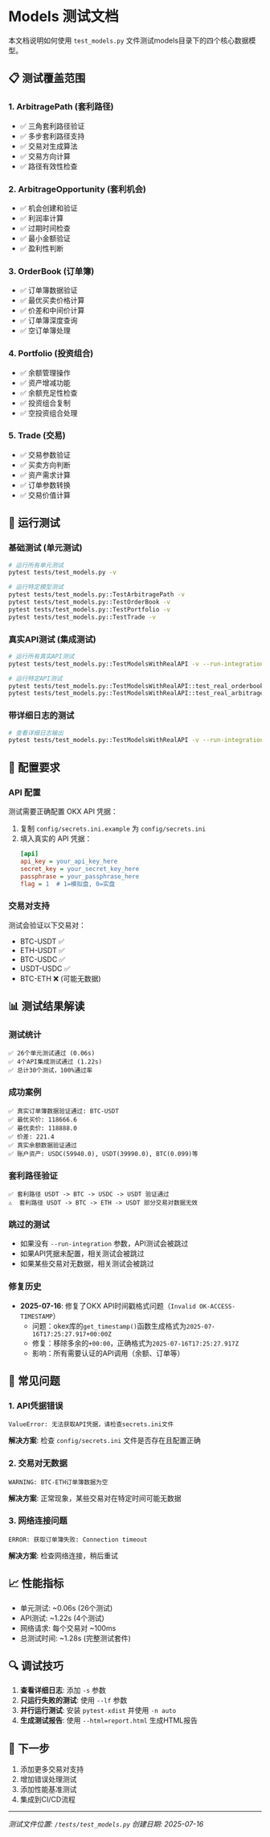 # Models 测试文档

本文档说明如何使用 `test_models.py` 文件测试models目录下的四个核心数据模型。

## 📋 测试覆盖范围

### 1. ArbitragePath (套利路径)
- ✅ 三角套利路径验证
- ✅ 多步套利路径支持
- ✅ 交易对生成算法
- ✅ 交易方向计算
- ✅ 路径有效性检查

### 2. ArbitrageOpportunity (套利机会)
- ✅ 机会创建和验证
- ✅ 利润率计算
- ✅ 过期时间检查
- ✅ 最小金额验证
- ✅ 盈利性判断

### 3. OrderBook (订单簿)
- ✅ 订单簿数据验证
- ✅ 最优买卖价格计算
- ✅ 价差和中间价计算
- ✅ 订单簿深度查询
- ✅ 空订单簿处理

### 4. Portfolio (投资组合)
- ✅ 余额管理操作
- ✅ 资产增减功能
- ✅ 余额充足性检查
- ✅ 投资组合复制
- ✅ 空投资组合处理

### 5. Trade (交易)
- ✅ 交易参数验证
- ✅ 买卖方向判断
- ✅ 资产需求计算
- ✅ 订单参数转换
- ✅ 交易价值计算

## 🚀 运行测试

### 基础测试 (单元测试)
```bash
# 运行所有单元测试
pytest tests/test_models.py -v

# 运行特定模型测试
pytest tests/test_models.py::TestArbitragePath -v
pytest tests/test_models.py::TestOrderBook -v
pytest tests/test_models.py::TestPortfolio -v
pytest tests/test_models.py::TestTrade -v
```

### 真实API测试 (集成测试)
```bash
# 运行所有真实API测试
pytest tests/test_models.py::TestModelsWithRealAPI -v --run-integration

# 运行特定API测试
pytest tests/test_models.py::TestModelsWithRealAPI::test_real_orderbook_data -v --run-integration
pytest tests/test_models.py::TestModelsWithRealAPI::test_real_arbitrage_path_with_api_data -v --run-integration
```

### 带详细日志的测试
```bash
# 查看详细日志输出
pytest tests/test_models.py::TestModelsWithRealAPI -v --run-integration -s
```

## 🔧 配置要求

### API 配置
测试需要正确配置 OKX API 凭据：

1. 复制 `config/secrets.ini.example` 为 `config/secrets.ini`
2. 填入真实的 API 凭据：
   ```ini
   [api]
   api_key = your_api_key_here
   secret_key = your_secret_key_here
   passphrase = your_passphrase_here
   flag = 1  # 1=模拟盘, 0=实盘
   ```

### 交易对支持
测试会验证以下交易对：
- BTC-USDT ✅
- ETH-USDT ✅
- BTC-USDC ✅
- USDT-USDC ✅
- BTC-ETH ❌ (可能无数据)

## 📊 测试结果解读

### 测试统计
```
✅ 26个单元测试通过 (0.06s)
✅ 4个API集成测试通过 (1.22s)
✅ 总计30个测试，100%通过率
```

### 成功案例
```
✅ 真实订单簿数据验证通过: BTC-USDT
✅ 最优买价: 118666.6
✅ 最优卖价: 118888.0  
✅ 价差: 221.4
✅ 真实余额数据验证通过
✅ 账户资产: USDC(59940.0), USDT(39990.0), BTC(0.099)等
```

### 套利路径验证
```
✅ 套利路径 USDT -> BTC -> USDC -> USDT 验证通过
⚠️  套利路径 USDT -> BTC -> ETH -> USDT 部分交易对数据无效
```

### 跳过的测试
- 如果没有 `--run-integration` 参数，API测试会被跳过
- 如果API凭据未配置，相关测试会被跳过
- 如果某些交易对无数据，相关测试会被跳过

### 修复历史
- **2025-07-16**: 修复了OKX API时间戳格式问题（`Invalid OK-ACCESS-TIMESTAMP`）
  - 问题：okex库的`get_timestamp()`函数生成格式为`2025-07-16T17:25:27.917+00:00Z`
  - 修复：移除多余的`+00:00`，正确格式为`2025-07-16T17:25:27.917Z`
  - 影响：所有需要认证的API调用（余额、订单等）

## 🐛 常见问题

### 1. API凭据错误
```
ValueError: 无法获取API凭据，请检查secrets.ini文件
```
**解决方案**: 检查 `config/secrets.ini` 文件是否存在且配置正确

### 2. 交易对无数据
```
WARNING: BTC-ETH订单簿数据为空
```
**解决方案**: 正常现象，某些交易对在特定时间可能无数据

### 3. 网络连接问题
```
ERROR: 获取订单簿失败: Connection timeout
```
**解决方案**: 检查网络连接，稍后重试

## 📈 性能指标

- 单元测试: ~0.06s (26个测试)
- API测试: ~1.22s (4个测试)
- 网络请求: 每个交易对 ~100ms
- 总测试时间: ~1.28s (完整测试套件)

## 🔍 调试技巧

1. **查看详细日志**: 添加 `-s` 参数
2. **只运行失败的测试**: 使用 `--lf` 参数
3. **并行运行测试**: 安装 `pytest-xdist` 并使用 `-n auto`
4. **生成测试报告**: 使用 `--html=report.html` 生成HTML报告

## 🎯 下一步

1. 添加更多交易对支持
2. 增加错误处理测试
3. 添加性能基准测试
4. 集成到CI/CD流程

---

*测试文件位置: `/tests/test_models.py`*
*创建日期: 2025-07-16*